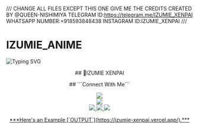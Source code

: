/// CHANGE ALL FILES EXCEPT THIS ONE
GIVE ME THE CREDITS
CREATED BY
 @QUEEN-NISHIMIYA
 TELEGRAM ID:https://telegram.me/IZUMIE_XENPAI
 WHATSAPP NUMBER:+918593848438
 INSTAGRAM ID:IZUMIE_XENPAI ///
# IZUMIE_ANIME


![Typing SVG](https://readme-typing-svg.demolab.com?font=Ribeye&size=50&pause=1000&color=3F00FF&center=true&width=900&height=100&lines=INTRO-WEBSITE;%20WEBSITE;%20Developed%20By%20IZUMIE%20XENPAI)
<p align="center">
## 🎯IZUMIE XENPAI
  <div align="center">
## ```Connect With Me```
<p align="center">
<a href="https://youtube.com/@IZUMIE_"><img src="https://img.shields.io/badge/YouTube-ff0000?style=for-the-badge&logo=youtube&logoColor=ff000000&link=https://youtube.com/@DGXeon" /><br>
<a href="https://chat.whatsapp.com/Krn1VGvyWqP5brTWbNoZsp"><img src="https://img.shields.io/badge/WhatsApp Group-25D366?style=for-the-badge&logo=whatsapp&logoColor=white" /><br>
<a href="https://t.me/IZUMIE_XENPAI"><img src="https://img.shields.io/badge/Telegram-00FFFF?style=for-the-badge&logo=telegram&logoColor=white" />
<a href="https://chat.whatsapp.com/BMteXcNZwX0IEOd0MeSaHO"><img src="https://img.shields.io/badge/WhatsApp Group-25D366?style=for-the-badge&logo=whatsapp&logoColor=white" />
<a href="https://www.instagram.com/shammee_m"><img src="https://img.shields.io/badge/Instagram-A020F0?style=for-the-badge&logo=instagram&logoColor=white" />
</p>
  ***Here's an Example [`OUTPUT`](https://izumie-xenpai.vercel.app/).***
  </div>
